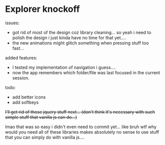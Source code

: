 Explorer knockoff
========

issues: 

- got rid of most of the design coz library cleaning... so yeah i need to polish the design i just kinda have no time for that yet....
- the new animations might glitch something when pressing stuff too fast...

added features: 
 - I tested my implementation of navigation i guess....
 - now the app remembers which folder/file was last focused in the current session.

todo:
 - add better icons
 - add softkeys

~~I'll get rid of those jquery stuff next... (don't think it's necessary with such simple stuff that vanilla js can do...)~~

lmao that was so easy i didn't even need to commit yet... like bruh wtf why would you need all of these libraries makes absolutely no sense to use stuff that you can simply do with vanilla js....